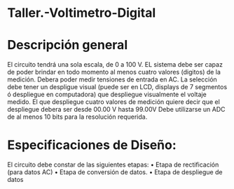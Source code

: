 # Taller.-Voltimetro-Digital
# Descripción general
El circuito tendrá una sola escala, de 0 a 100 V.
EL sistema debe ser capaz de poder brindar en todo momento al menos cuatro valores (digitos) de
la medición.
Debera poder medir tensiones de entrada en AC.
La selección debe tener un despligue visual (puede ser en LCD, displays de 7 segmentos ó despliegue
en computadora) que despliegue visualmente el voltaje medido. El que despliegue cuatro valores
de medición quiere decir que el despliegue debera ser desde 00.00 V hasta 99.00V
Debe utilizarse un ADC de al menos 10 bits para la resolución requerida.
# Especificaciones de Diseño:
El circuito debe constar de las siguientes etapas:
• Etapa de rectificación (para datos AC)
• Etapa de conversión de datos.
• Etapa de despliegue de datos
